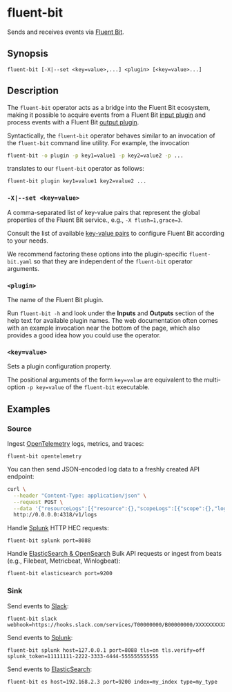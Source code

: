 # fluent-bit

Sends and receives events via [Fluent Bit](https://docs.fluentbit.io/).

## Synopsis

```
fluent-bit [-X|--set <key=value>,...] <plugin> [<key=value>...]
```

## Description

The `fluent-bit` operator acts as a bridge into the Fluent Bit ecosystem,
making it possible to acquire events from a Fluent Bit [input plugin][inputs]
and process events with a Fluent Bit [output plugin][outputs].

[inputs]: https://docs.fluentbit.io/manual/pipeline/inputs
[outputs]: https://docs.fluentbit.io/manual/pipeline/output

Syntactically, the `fluent-bit` operator behaves similar to an invocation of the
`fluent-bit` command line utility. For example, the invocation

```bash
fluent-bit -o plugin -p key1=value1 -p key2=value2 -p ...
```

translates to our `fluent-bit` operator as follows:

```bash
fluent-bit plugin key1=value1 key2=value2 ...
```

### `-X|--set <key=value>`

A comma-separated list of key-value pairs that represent the global properties
of the Fluent Bit service., e.g., `-X flush=1,grace=3`.

Consult the list of available [key-value pairs][service-properties] to configure
Fluent Bit according to your needs.

[service-properties]: https://docs.fluentbit.io/manual/administration/configuring-fluent-bit/classic-mode/configuration-file#config_section

We recommend factoring these options into the plugin-specific `fluent-bit.yaml`
so that they are independent of the `fluent-bit` operator arguments.

### `<plugin>`

The name of the Fluent Bit plugin.

Run `fluent-bit -h` and look under the **Inputs** and **Outputs** section of the
help text for available plugin names. The web documentation often comes with an
example invocation near the bottom of the page, which also provides a good idea
how you could use the operator.

### `<key=value>`

Sets a plugin configuration property.

The positional arguments of the form `key=value` are equivalent to the
multi-option `-p key=value` of the `fluent-bit` executable.

## Examples

### Source

Ingest [OpenTelemetry](https://docs.fluentbit.io/manual/pipeline/inputs/slack)
logs, metrics, and traces:

```
fluent-bit opentelemetry
```

You can then send JSON-encoded log data to a freshly created API endpoint:

```bash
curl \
  --header "Content-Type: application/json" \
  --request POST \
  --data '{"resourceLogs":[{"resource":{},"scopeLogs":[{"scope":{},"logRecords":[{"timeUnixNano":"1660296023390371588","body":{"stringValue":"{\"message\":\"dummy\"}"},"traceId":"","spanId":""}]}]}]}' \
  http://0.0.0.0:4318/v1/logs
```

Handle [Splunk](https://docs.fluentbit.io/manual/pipeline/inputs/splunk) HTTP
HEC requests:

```
fluent-bit splunk port=8088
```

Handle [ElasticSearch &
OpenSearch](https://docs.fluentbit.io/manual/pipeline/inputs/elasticsearch)
Bulk API requests or ingest from beats (e.g., Filebeat, Metricbeat, Winlogbeat):

```
fluent-bit elasticsearch port=9200
```

### Sink

Send events to [Slack](https://docs.fluentbit.io/manual/pipeline/outputs/slack):

```
fluent-bit slack webhook=https://hooks.slack.com/services/T00000000/B00000000/XXXXXXXXXXXXXXXXXXXXXXXX
```

Send events to
[Splunk](https://docs.fluentbit.io/manual/pipeline/outputs/splunk):

```
fluent-bit splunk host=127.0.0.1 port=8088 tls=on tls.verify=off splunk_token=11111111-2222-3333-4444-555555555555
```

Send events to
[ElasticSearch](https://docs.fluentbit.io/manual/pipeline/outputs/elasticsearch):

```
fluent-bit es host=192.168.2.3 port=9200 index=my_index type=my_type
```
